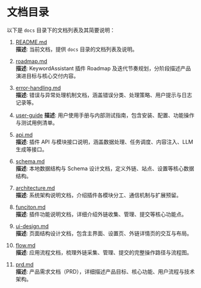 # 文档目录

以下是 `docs` 目录下的文档列表及其简要说明：

1. [README.md](README.md)  
   **描述**: 当前文档，提供 `docs` 目录的文档列表及说明。

2. [roadmap.md](roadmap.md)  
   **描述**: KeywordAssistant 插件 Roadmap 及迭代节奏规划，分阶段描述产品演进目标与核心交付内容。

3. [error-handling.md](error-handling.md)  
   **描述**: 错误与异常处理机制文档，涵盖错误分类、处理策略、用户提示与日志记录等。

4. [user-guide](user-guide.md)
   **描述**: 用户使用手册与内部测试指南，包含安装、配置、功能操作与测试用例清单。

5. [api.md](api.md)  
   **描述**: 插件 API 与模块接口说明，涵盖数据处理、任务调度、内容注入、LLM 生成等接口。

6. [schema.md](schema.md)  
   **描述**: 本地数据结构与 Schema 设计文档，定义外链、站点、设置等核心数据结构。

7. [architecture.md](architecture.md)  
   **描述**: 系统架构说明文档，介绍插件各模块分工、通信机制与扩展预留。

8. [funciton.md](funciton.md)  
   **描述**: 插件功能说明文档，详细介绍外链收集、管理、提交等核心功能点。

9. [ui-design.md](ui-design.md)  
   **描述**: 页面结构设计文档，包含主界面、设置页、外链详情页的交互与布局。

10. [flow.md](flow.md)  
    **描述**: 应用流程文档，梳理外链采集、管理、提交的完整操作路径与流程图。

11. [prd.md](prd.md)  
    **描述**: 产品需求文档（PRD），详细描述产品目标、核心功能、用户流程与技术架构。
